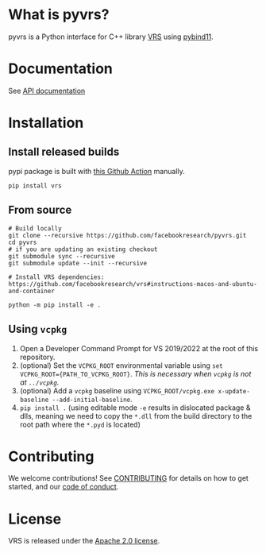 # What is pyvrs?

pyvrs is a Python interface for C++ library [VRS](https://github.com/facebookresearch/vrs) using [pybind11](https://github.com/pybind/pybind11).

# Documentation

See [API documentation](https://pyvrs.readthedocs.io/en/latest/)

# Installation
## Install released builds
pypi package is built with [this Github Action](https://github.com/facebookresearch/pyvrs/blob/main/.github/workflows/deploy.yml) manually.
```
pip install vrs
```

## From source
```
# Build locally
git clone --recursive https://github.com/facebookresearch/pyvrs.git
cd pyvrs
# if you are updating an existing checkout
git submodule sync --recursive
git submodule update --init --recursive

# Install VRS dependencies: https://github.com/facebookresearch/vrs#instructions-macos-and-ubuntu-and-container

python -m pip install -e .
```

## Using `vcpkg`
1. Open a Developer Command Prompt for VS 2019/2022 at the root of this repository.
2. (optional) Set the `VCPKG_ROOT` environmental variable using `set VCPKG_ROOT={PATH_TO_VCPKG_ROOT}`. _This is necessary when `vcpkg` is not at `../vcpkg`._
3. (optional) Add a `vcpkg` baseline using `VCPKG_ROOT/vcpkg.exe x-update-baseline --add-initial-baseline`.  
4. `pip install .` (using editable mode `-e` results in dislocated package & dlls, meaning we need to copy the `*.dll` from the build directory to the root path where the `*.pyd` is located)

# Contributing

We welcome contributions! See [CONTRIBUTING](CONTRIBUTING.md) for details on how
to get started, and our [code of conduct](CODE_OF_CONDUCT.md).

# License

VRS is released under the [Apache 2.0 license](LICENSE).
